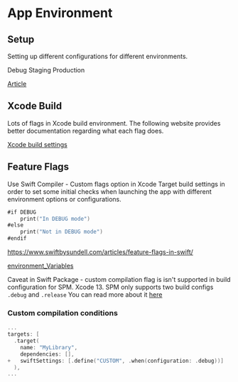 # App Environment

## Setup
Setting up different configurations for different environments.

Debug
Staging
Production

[Article](https://sarunw.com/posts/how-to-set-up-ios-environments)


## Xcode Build

Lots of flags in Xcode build environment. The following website provides better documentation regarding what each flag does.

[Xcode build settings](https://xcodebuildsettings.com/)

## Feature Flags

Use Swift Compiler - Custom flags option in Xcode Target build settings in order to set some initial checks when launching the app with different environment options or configurations.

```swift
#if DEBUG
	print("In DEBUG mode")
#else
	print("Not in DEBUG mode")
#endif
```

https://www.swiftbysundell.com/articles/feature-flags-in-swift/

[environment_Variables](environment_Variables.md)

Caveat in Swift Package - custom compilation flag is isn't supported in build configuration for SPM. Xcode 13. SPM only supports two build configs `.debug` and `.release` 
You can read more about it [here](ios/xcode/spm#Pitfalls)

### Custom compilation conditions

```swift
...
targets: [
  .target(
    name: "MyLibrary",
    dependencies: [],
+   swiftSettings: [.define("CUSTOM", .when(configuration: .debug))]
  ),
...
```